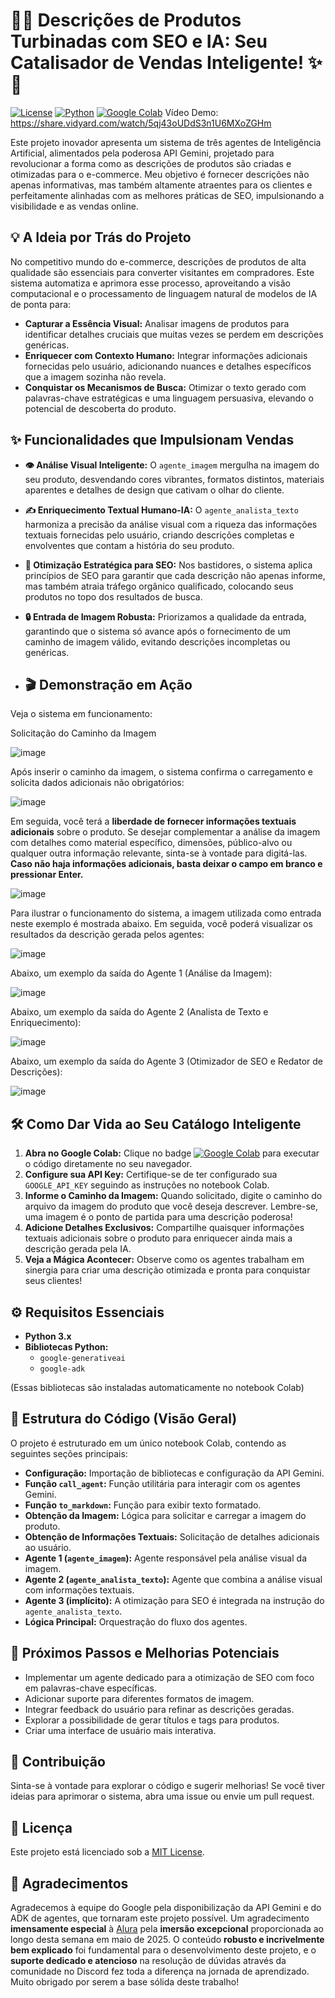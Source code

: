 # 🚀✨ Descrições de Produtos Turbinadas com SEO e IA: Seu Catalisador de Vendas Inteligente! ✨🚀

[![License](https://img.shields.io/badge/License-MIT-yellow.svg)](https://opensource.org/licenses/MIT)
[![Python](https://img.shields.io/badge/Python-3.x-blue.svg)](https://www.python.org/)
[![Google Colab](https://colab.research.google.com/assets/colab-badge.svg)](https://colab.research.google.com/drive/1QnBrHB6y1PXzuUjtzIRS7HUFsYJBxWJs?usp=sharing)
Vídeo Demo: https://share.vidyard.com/watch/5qj43oUDdS3n1U6MXoZGHm

Este projeto inovador apresenta um sistema de três agentes de Inteligência Artificial, alimentados pela poderosa API Gemini, projetado para revolucionar a forma como as descrições de produtos são criadas e otimizadas para o e-commerce. Meu objetivo é fornecer descrições não apenas informativas, mas também altamente atraentes para os clientes e perfeitamente alinhadas com as melhores práticas de SEO, impulsionando a visibilidade e as vendas online.

## 💡 A Ideia por Trás do Projeto

No competitivo mundo do e-commerce, descrições de produtos de alta qualidade são essenciais para converter visitantes em compradores. Este sistema automatiza e aprimora esse processo, aproveitando a visão computacional e o processamento de linguagem natural de modelos de IA de ponta para:

* **Capturar a Essência Visual:** Analisar imagens de produtos para identificar detalhes cruciais que muitas vezes se perdem em descrições genéricas.
* **Enriquecer com Contexto Humano:** Integrar informações adicionais fornecidas pelo usuário, adicionando nuances e detalhes específicos que a imagem sozinha não revela.
* **Conquistar os Mecanismos de Busca:** Otimizar o texto gerado com palavras-chave estratégicas e uma linguagem persuasiva, elevando o potencial de descoberta do produto.

## ✨ Funcionalidades que Impulsionam Vendas

* **👁️ Análise Visual Inteligente:** O `agente_imagem` mergulha na imagem do seu produto, desvendando cores vibrantes, formatos distintos, materiais aparentes e detalhes de design que cativam o olhar do cliente.
* **✍️ Enriquecimento Textual Humano-IA:** O `agente_analista_texto` harmoniza a precisão da análise visual com a riqueza das informações textuais fornecidas pelo usuário, criando descrições completas e envolventes que contam a história do seu produto.
* **🎯 Otimização Estratégica para SEO:** Nos bastidores, o sistema aplica princípios de SEO para garantir que cada descrição não apenas informe, mas também atraia tráfego orgânico qualificado, colocando seus produtos no topo dos resultados de busca.
* **🔒 Entrada de Imagem Robusta:** Priorizamos a qualidade da entrada, garantindo que o sistema só avance após o fornecimento de um caminho de imagem válido, evitando descrições incompletas ou genéricas.

* ## 🎬 Demonstração em Ação

Veja o sistema em funcionamento:

Solicitação do Caminho da Imagem

![image](https://github.com/user-attachments/assets/789ff2a8-8082-4251-9893-503309949c78)

Após inserir o caminho da imagem, o sistema confirma o carregamento e solicita dados adicionais não obrigatórios:

![image](https://github.com/user-attachments/assets/0be4f77b-4963-4fcc-9294-00af2def8e0a)


Em seguida, você terá a **liberdade de fornecer informações textuais adicionais** sobre o produto. Se desejar complementar a análise da imagem com detalhes como material específico, dimensões, público-alvo ou qualquer outra informação relevante, sinta-se à vontade para digitá-las. **Caso não haja informações adicionais, basta deixar o campo em branco e pressionar Enter.**

![image](https://github.com/user-attachments/assets/4aeea23c-fb1b-4430-a3f9-82693af9887f)

Para ilustrar o funcionamento do sistema, a imagem utilizada como entrada neste exemplo é mostrada abaixo. Em seguida, você poderá visualizar os resultados da descrição gerada pelos agentes:

![image](https://github.com/user-attachments/assets/2f0a34bc-c20a-4538-831a-230c189d7db1)


Abaixo, um exemplo da saída do Agente 1 (Análise da Imagem):

![image](https://github.com/user-attachments/assets/0a975d95-aec4-49e5-b734-3a02821b02cf)


Abaixo, um exemplo da saída do Agente 2 (Analista de Texto e Enriquecimento):

![image](https://github.com/user-attachments/assets/aadd107e-4594-4bfd-82d6-3f4e9019f8c7)

Abaixo, um exemplo da saída do Agente 3 (Otimizador de SEO e Redator de Descrições):

![image](https://github.com/user-attachments/assets/41b84b3b-8de5-43d7-a3a0-24b1f9f0bf2f)


## 🛠️ Como Dar Vida ao Seu Catálogo Inteligente

1.  **Abra no Google Colab:** Clique no badge [![Google Colab](https://colab.research.google.com/assets/colab-badge.svg)](https://colab.research.google.com/drive/1QnBrHB6y1PXzuUjtzIRS7HUFsYJBxWJs?usp=sharing) para executar o código diretamente no seu navegador.
2.  **Configure sua API Key:** Certifique-se de ter configurado sua `GOOGLE_API_KEY` seguindo as instruções no notebook Colab.
3.  **Informe o Caminho da Imagem:** Quando solicitado, digite o caminho do arquivo da imagem do produto que você deseja descrever. Lembre-se, uma imagem é o ponto de partida para uma descrição poderosa!
4.  **Adicione Detalhes Exclusivos:** Compartilhe quaisquer informações textuais adicionais sobre o produto para enriquecer ainda mais a descrição gerada pela IA.
5.  **Veja a Mágica Acontecer:** Observe como os agentes trabalham em sinergia para criar uma descrição otimizada e pronta para conquistar seus clientes!

## ⚙️ Requisitos Essenciais

* **Python 3.x**
* **Bibliotecas Python:**
    * `google-generativeai`
    * `google-adk`

(Essas bibliotecas são instaladas automaticamente no notebook Colab)

## 📂 Estrutura do Código (Visão Geral)

O projeto é estruturado em um único notebook Colab, contendo as seguintes seções principais:

* **Configuração:** Importação de bibliotecas e configuração da API Gemini.
* **Função `call_agent`:** Função utilitária para interagir com os agentes Gemini.
* **Função `to_markdown`:** Função para exibir texto formatado.
* **Obtenção da Imagem:** Lógica para solicitar e carregar a imagem do produto.
* **Obtenção de Informações Textuais:** Solicitação de detalhes adicionais ao usuário.
* **Agente 1 (`agente_imagem`):** Agente responsável pela análise visual da imagem.
* **Agente 2 (`agente_analista_texto`):** Agente que combina a análise visual com informações textuais.
* **Agente 3 (implícito):** A otimização para SEO é integrada na instrução do `agente_analista_texto`.
* **Lógica Principal:** Orquestração do fluxo dos agentes.

## 🚀 Próximos Passos e Melhorias Potenciais

* Implementar um agente dedicado para a otimização de SEO com foco em palavras-chave específicas.
* Adicionar suporte para diferentes formatos de imagem.
* Integrar feedback do usuário para refinar as descrições geradas.
* Explorar a possibilidade de gerar títulos e tags para produtos.
* Criar uma interface de usuário mais interativa.

## 🤝 Contribuição

Sinta-se à vontade para explorar o código e sugerir melhorias! Se você tiver ideias para aprimorar o sistema, abra uma issue ou envie um pull request.

## 📜 Licença

Este projeto está licenciado sob a [MIT License](https://opensource.org/licenses/MIT).

## 🙏 Agradecimentos

Agradecemos à equipe do Google pela disponibilização da API Gemini e do ADK de agentes, que tornaram este projeto possível.
Um agradecimento **imensamente especial** à [Alura](https://www.alura.com.br/) pela **imersão excepcional** proporcionada ao longo desta semana em maio de 2025. O conteúdo **robusto e incrivelmente bem explicado** foi fundamental para o desenvolvimento deste projeto, e o **suporte dedicado e atencioso** na resolução de dúvidas através da comunidade no Discord fez toda a diferença na jornada de aprendizado. Muito obrigado por serem a base sólida deste trabalho!

